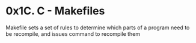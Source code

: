 # 0x1C. C - Makefiles

Makefile sets a set of rules to determine which parts of a program need to be recompile, and issues command to recompile them
